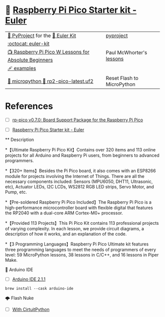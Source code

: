 # :strawberry: [Raspberry Pi Pico Starter kit - Euler](https://www.sunfounder.com/products/sunfounder-euler-kit)

| | |
|-|-|
| [:snake: PyProject](https://docs.sunfounder.com/projects/euler-kit/en/latest/pyproject/for_micropython_user.html) for the [ :book: Euler Kit ](https://docs.sunfounder.com/projects/euler-kit) | [pyproject](pyproject) |
| [:octocat: euler-kit](https://github.com/sunfounder/euler-kit) | |
| [:tv: Raspberry Pi Pico W Lessons for Absolute Beginners](https://www.youtube.com/playlist?list=PLGs0VKk2DiYz8js1SJog21cDhkBqyAhC5) |  Paul McWhorter's [lessons](lessons) |
| [:adhesive_bandage: examples](examples) | | 
| [:snake: micropython :camera_flash:  rp2-pico-latest.uf2](https://micropython.org/download/rp2-pico/rp2-pico-latest.uf2) | Reset Flash to MicroPython |

# References

- [ ] [rp-pico v0.7.0: Board Support Package for the Raspberry Pi Pico](https://crates.io/crates/rp-pico)

- [ ] [Raspberry Pi Pico Starter kit - Euler](https://www.sunfounder.com/products/sunfounder-euler-kit)

** Description

*【Ultimate Raspberry Pi Pico Kit】Contains over 320 items and 113 online projects for all Arduino and Raspberry Pi users, from beginners to advanced programmers.

*【320+ Items】Besides the Pi Pico board, it also comes with an ESP8266 module for projects involving the Internet of Things. There are all the necessary components included: Sensors (MPU6050, DHT11, Ultrasonic, etc), Actuator LEDs, I2C LCDs, WS2812 RGB LED strips, Servo Motor, and Pump, etc.

*【Pre-soldered Raspberry Pi Pico Included】The Raspberry Pi Pico is a high-performance microcontroller board with flexible digital that features the RP2040 with a dual-core ARM Cortex-M0+ processor.

*【Provided 113 Projects】This Pi Pico Kit contains 113 professional projects of varying complexity. In each lesson, we provide circuit diagrams, a description of how it works, and an explanation of the code.

*【3 Programming Languages】Raspberry Pi Pico Ultimate kit features three programming languages to meet the needs of programmers of every level: 59 MicroPython lessons, 38 lessons in C/C++, and 16 lessons in Piper Make.

:pushpin: Arduino IDE

- [ ] [Arduino IDE 2.1.1](https://www.arduino.cc/en/software)

```
brew install --cask arduino-ide
```

:cloud_with_lightning: Flash Nuke

- [ ] [With CirtuitPython](https://learn.adafruit.com/getting-started-with-raspberry-pi-pico-circuitpython/circuitpython)

